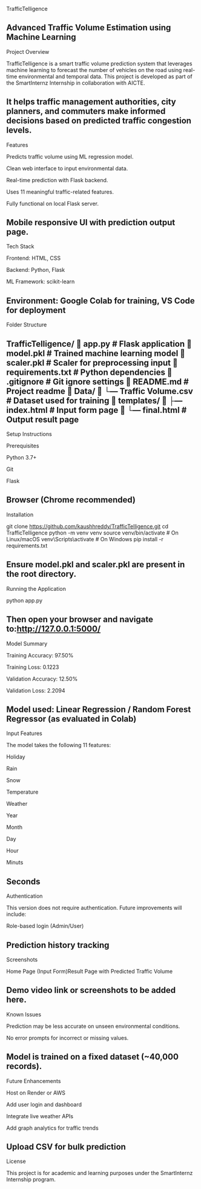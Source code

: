 TrafficTelligence

Advanced Traffic Volume Estimation using Machine Learning
-------------------------------------------------------------------------
Project Overview

TrafficTelligence is a smart traffic volume prediction system that leverages machine learning to forecast the number of vehicles on the road using real-time environmental and temporal data. This project is developed as part of the SmartInternz Internship in collaboration with AICTE.

It helps traffic management authorities, city planners, and commuters make informed decisions based on predicted traffic congestion levels.
--------------------------------------------------------------------------
Features

Predicts traffic volume using ML regression model.

Clean web interface to input environmental data.

Real-time prediction with Flask backend.

Uses 11 meaningful traffic-related features.

Fully functional on local Flask server.

Mobile responsive UI with prediction output page.
---------------------------------------------------------------------------
Tech Stack

Frontend: HTML, CSS

Backend: Python, Flask

ML Framework: scikit-learn

Environment: Google Colab for training, VS Code for deployment
----------------------------------------------------------------------------
Folder Structure

TrafficTelligence/
🔼 app.py                    # Flask application
🔼 model.pkl                 # Trained machine learning model
🔼 scaler.pkl                # Scaler for preprocessing input
🔼 requirements.txt          # Python dependencies
🔼 .gitignore                # Git ignore settings
🔼 README.md                 # Project readme
🔼 Data/
🔼 └— Traffic Volume.csv    # Dataset used for training
🔼 templates/
🔼 ├— index.html            # Input form page
🔼 └— final.html            # Output result page
-----------------------------------------------------------------------------
Setup Instructions

Prerequisites

Python 3.7+

Git

Flask

Browser (Chrome recommended)
-----------------------------------------------------------------------------
Installation

git clone https://github.com/kaushhreddy/TrafficTelligence.git
cd TrafficTelligence
python -m venv venv
source venv/bin/activate        # On Linux/macOS
venv\Scripts\activate           # On Windows
pip install -r requirements.txt

Ensure model.pkl and scaler.pkl are present in the root directory.
-----------------------------------------------------------------------------
Running the Application

python app.py

Then open your browser and navigate to:http://127.0.0.1:5000/
----------------------------------------------------------------------------
Model Summary

Training Accuracy: 97.50%

Training Loss: 0.1223

Validation Accuracy: 12.50%

Validation Loss: 2.2094

Model used: Linear Regression / Random Forest Regressor (as evaluated in Colab)
-----------------------------------------------------------------------------
Input Features

The model takes the following 11 features:

Holiday

Rain

Snow

Temperature

Weather

Year

Month

Day

Hour

Minuts

Seconds
-------------------------------------------------------------------------
Authentication

This version does not require authentication. Future improvements will include:

Role-based login (Admin/User)

Prediction history tracking
-------------------------------------------------------------------------
Screenshots

Home Page (Input Form)Result Page with Predicted Traffic Volume

Demo video link or screenshots to be added here.
-------------------------------------------------------------------------
Known Issues

Prediction may be less accurate on unseen environmental conditions.

No error prompts for incorrect or missing values.

Model is trained on a fixed dataset (~40,000 records).
-------------------------------------------------------------------------
Future Enhancements

Host on Render or AWS

Add user login and dashboard

Integrate live weather APIs

Add graph analytics for traffic trends

Upload CSV for bulk prediction
---------------------------------------------------------------------------
License

This project is for academic and learning purposes under the SmartInternz Internship program.

